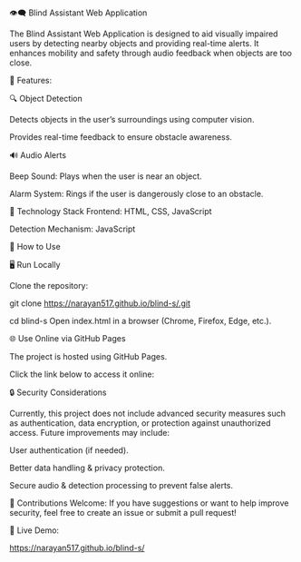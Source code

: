 👁️‍🗨️ Blind Assistant Web Application

The Blind Assistant Web Application is designed to aid visually impaired users by detecting nearby objects and providing real-time alerts. 
It enhances mobility and safety through audio feedback when objects are too close.

🌟 Features:

🔍 Object Detection

Detects objects in the user’s surroundings using computer vision.

Provides real-time feedback to ensure obstacle awareness.


🔊 Audio Alerts

Beep Sound: Plays when the user is near an object.

Alarm System: Rings if the user is dangerously close to an obstacle.

🎨 Technology Stack
Frontend: HTML, CSS, JavaScript

Detection Mechanism: JavaScript 


📌 How to Use

🖥️ Run Locally

Clone the repository:

git clone https://narayan517.github.io/blind-s/.git

cd blind-s
Open index.html in a browser (Chrome, Firefox, Edge, etc.).


🌐 Use Online via GitHub Pages

The project is hosted using GitHub Pages.

Click the link below to access it online:

🔒 Security Considerations

Currently, this project does not include advanced security measures such as authentication, data encryption, or protection against unauthorized access. Future improvements may include:

User authentication (if needed).

Better data handling & privacy protection.

Secure audio & detection processing to prevent false alerts.

🔹 Contributions Welcome: If you have suggestions or want to help improve security, feel free to create an issue or submit a pull request!


🔗 Live Demo:

https://narayan517.github.io/blind-s/


